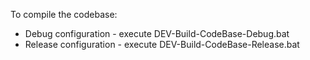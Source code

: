 To compile the codebase:

* Debug configuration - execute DEV-Build-CodeBase-Debug.bat
* Release configuration - execute DEV-Build-CodeBase-Release.bat
